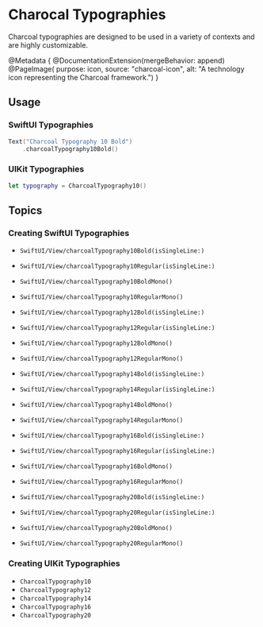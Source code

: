 # Charocal Typographies

Charcoal typographies are designed to be used in a variety of contexts and are highly customizable.

@Metadata {
    @DocumentationExtension(mergeBehavior: append)
    @PageImage(
        purpose: icon, 
        source: "charcoal-icon", 
        alt: "A technology icon representing the Charcoal framework.")
}

## Usage

### SwiftUI Typographies

```swift
Text("Charcoal Typography 10 Bold")
    .charcoalTypography10Bold()
```

### UIKit Typographies

```swift
let typography = CharcoalTypography10()
```

## Topics

### Creating SwiftUI Typographies

- ``SwiftUI/View/charcoalTypography10Bold(isSingleLine:)``
- ``SwiftUI/View/charcoalTypography10Regular(isSingleLine:)``
- ``SwiftUI/View/charcoalTypography10BoldMono()``
- ``SwiftUI/View/charcoalTypography10RegularMono()``

- ``SwiftUI/View/charcoalTypography12Bold(isSingleLine:)``
- ``SwiftUI/View/charcoalTypography12Regular(isSingleLine:)``
- ``SwiftUI/View/charcoalTypography12BoldMono()``
- ``SwiftUI/View/charcoalTypography12RegularMono()``

- ``SwiftUI/View/charcoalTypography14Bold(isSingleLine:)``
- ``SwiftUI/View/charcoalTypography14Regular(isSingleLine:)``
- ``SwiftUI/View/charcoalTypography14BoldMono()``
- ``SwiftUI/View/charcoalTypography14RegularMono()``

- ``SwiftUI/View/charcoalTypography16Bold(isSingleLine:)``
- ``SwiftUI/View/charcoalTypography16Regular(isSingleLine:)``
- ``SwiftUI/View/charcoalTypography16BoldMono()``
- ``SwiftUI/View/charcoalTypography16RegularMono()``

- ``SwiftUI/View/charcoalTypography20Bold(isSingleLine:)``
- ``SwiftUI/View/charcoalTypography20Regular(isSingleLine:)``
- ``SwiftUI/View/charcoalTypography20BoldMono()``
- ``SwiftUI/View/charcoalTypography20RegularMono()``


### Creating UIKit Typographies

- ``CharcoalTypography10``
- ``CharcoalTypography12``
- ``CharcoalTypography14``
- ``CharcoalTypography16``
- ``CharcoalTypography20``

